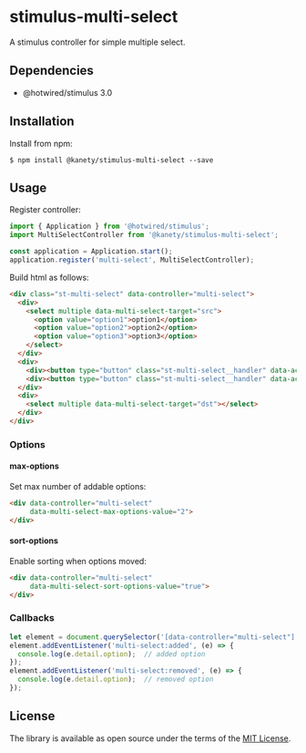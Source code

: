 # stimulus-multi-select

A stimulus controller for simple multiple select.

## Dependencies

* @hotwired/stimulus 3.0

## Installation

Install from npm:

    $ npm install @kanety/stimulus-multi-select --save

## Usage

Register controller:

```javascript
import { Application } from '@hotwired/stimulus';
import MultiSelectController from '@kanety/stimulus-multi-select';

const application = Application.start();
application.register('multi-select', MultiSelectController);
```

Build html as follows:

```html
<div class="st-multi-select" data-controller="multi-select">
  <div>
    <select multiple data-multi-select-target="src">
      <option value="option1">option1</option>
      <option value="option2">option2</option>
      <option value="option3">option3</option>
    </select>
  </div>
  <div>
    <div><button type="button" class="st-multi-select__handler" data-action="multi-select#add"></button></div>
    <div><button type="button" class="st-multi-select__handler" data-action="multi-select#remove"></button></div>
  </div>
  <div>
    <select multiple data-multi-select-target="dst"></select>
  </div>
</div>
```

### Options

#### max-options

Set max number of addable options:

```html
<div data-controller="multi-select"
     data-multi-select-max-options-value="2">
</div>
```

#### sort-options

Enable sorting when options moved:

```html
<div data-controller="multi-select"
     data-multi-select-sort-options-value="true">
</div>
```

### Callbacks

```javascript
let element = document.querySelector('[data-controller="multi-select"]')
element.addEventListener('multi-select:added', (e) => {
  console.log(e.detail.option);  // added option
});
element.addEventListener('multi-select:removed', (e) => {
  console.log(e.detail.option);  // removed option
});
```

## License

The library is available as open source under the terms of the [MIT License](http://opensource.org/licenses/MIT).
